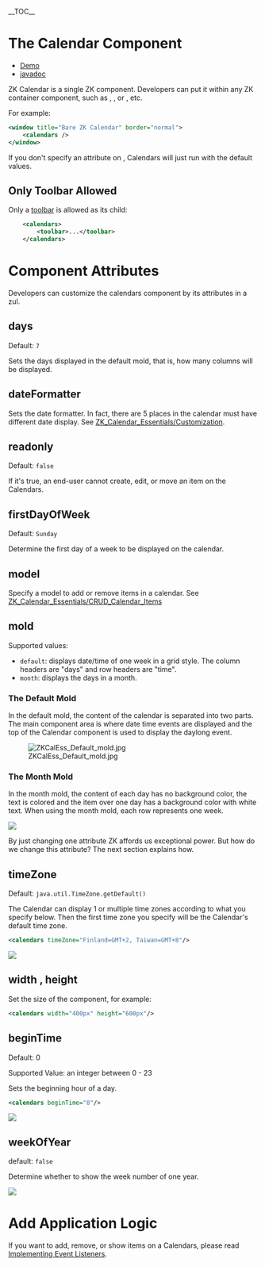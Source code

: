 \_\_TOC\_\_

# The Calendar Component

- [Demo](https://www.zkoss.org/zkdemo/zk_calendar/zk_calendar)
- [javadoc](https://www.zkoss.org/javadoc/latest/zkcal/)

ZK Calendar is a single ZK component. Developers can put it within any
ZK container component, such as <window/>, <tabbox/>, or <groupbox/>,
etc.

For example:

``` xml
<window title="Bare ZK Calendar" border="normal">
    <calendars />
</window>
```

If you don't specify an attribute on <calendars/>, Calendars will just
run with the default values.

## Only Toolbar Allowed

Only a [
toolbar](ZK%20Component%20Reference/Essential%20Components/Toolbar)
is allowed as its child:

``` XML
    <calendars>
        <toolbar>...</toolbar>
    </calendars>
```

# Component Attributes

Developers can customize the calendars component by its attributes in a
zul.

## days

Default: `7`

Sets the days displayed in the default mold, that is, how many columns
will be displayed.

## dateFormatter

Sets the date formatter. In fact, there are 5 places in the calendar
must have different date display. See
[ZK_Calendar_Essentials/Customization](ZK_Calendar_Essentials/Customization).

## readonly

Default: `false`

If it's true, an end-user cannot create, edit, or move an item on the
Calendars.

## firstDayOfWeek

Default: `Sunday`

Determine the first day of a week to be displayed on the calendar.

## model

Specify a model to add or remove items in a calendar. See
[ZK_Calendar_Essentials/CRUD_Calendar_Items](ZK_Calendar_Essentials/CRUD_Calendar_Items)

## mold

Supported values:

- `default`: displays date/time of one week in a grid style. The column
  headers are "days" and row headers are "time".
- `month`: displays the days in a month.

### The Default Mold

In the default mold, the content of the calendar is separated into two
parts. The main component area is where date time events are displayed
and the top of the Calendar component is used to display the daylong
event.

<figure>
<img src="ZKCalEss_Default_mold.jpg"
title="ZKCalEss_Default_mold.jpg" />
<figcaption>ZKCalEss_Default_mold.jpg</figcaption>
</figure>

### The Month Mold

In the month mold, the content of each day has no background color, the
text is colored and the item over one day has a background color with
white text. When using the month mold, each row represents one week.

![](ZKCalEss_Month_mold.jpg)

By just changing one attribute ZK affords us exceptional power. But how
do we change this attribute? The next section explains how.

## timeZone

Default: `java.util.TimeZone.getDefault()`

The Calendar can display 1 or multiple time zones according to what you
specify below. Then the first time zone you specify will be the
Calendar's default time zone.

``` xml
<calendars timeZone="Finland=GMT+2, Taiwan=GMT+8"/>
```

![](zkcal-timeZone.png)

## width , height

Set the size of the component, for example:

``` xml
<calendars width="400px" height="600px"/>
```

## beginTime

Default: 0

Supported Value: an integer between 0 - 23

Sets the beginning hour of a day.

``` xml
<calendars beginTime="8"/>
```

![](zkcal-beginTime.png)

## weekOfYear

default: `false`

Determine whether to show the week number of one year.

![](WeekOfyear.jpg)

# Add Application Logic

If you want to add, remove, or show items on a Calendars, please read [
Implementing Event
Listeners](ZK_Calendar_Essentials/Implementing_Event_Listeners).
